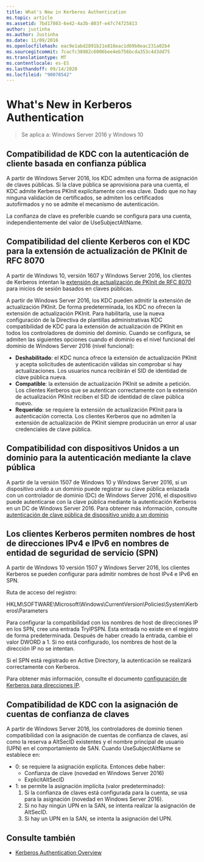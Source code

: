 ```yaml
---
title: What's New in Kerberos Authentication
ms.topic: article
ms.assetid: 7bd17803-6e42-4a3b-803f-e47c74725813
author: justinha
ms.author: Justinha
ms.date: 11/09/2016
ms.openlocfilehash: eac9e1abd2891b21e818eac1d69b0eac231a02b4
ms.sourcegitcommit: 7cacfc38982c6006bee4eb756bcda353c4d3dd75
ms.translationtype: MT
ms.contentlocale: es-ES
ms.lasthandoff: 09/14/2020
ms.locfileid: "90078542"
---
```

# <a name="whats-new-in-kerberos-authentication"></a>What's New in Kerberos Authentication

>Se aplica a: Windows Server 2016 y Windows 10

## <a name="kdc-support-for-public-key-trust-based-client-authentication"></a>Compatibilidad de KDC con la autenticación de cliente basada en confianza pública

A partir de Windows Server 2016, los KDC admiten una forma de asignación de claves públicas.
Si la clave pública se aprovisiona para una cuenta, el KDC admite Kerberos PKInit explícitamente con esa clave.
Dado que no hay ninguna validación de certificados, se admiten los certificados autofirmados y no se admite el mecanismo de autenticación.

La confianza de clave es preferible cuando se configura para una cuenta, independientemente del valor de UseSubjectAltName.

## <a name="kerberos-client-and-kdc-support-for-rfc-8070-pkinit-freshness-extension"></a>Compatibilidad del cliente Kerberos con el KDC para la extensión de actualización de PKInit de RFC 8070

A partir de Windows 10, versión 1607 y Windows Server 2016, los clientes de Kerberos intentan la [extensión de actualización de PKInit de RFC 8070](https://datatracker.ietf.org/doc/draft-ietf-kitten-pkinit-freshness/) para inicios de sesión basados en claves públicas.

A partir de Windows Server 2016, los KDC pueden admitir la extensión de actualización PKInit.
De forma predeterminada, los KDC no ofrecen la extensión de actualización PKInit. Para habilitarla, use la nueva configuración de la Directiva de plantillas administrativas KDC compatibilidad de KDC para la extensión de actualización de PKInit en todos los controladores de dominio del dominio.
Cuando se configura, se admiten las siguientes opciones cuando el dominio es el nivel funcional del dominio de Windows Server 2016 (nivel funcional):

- **Deshabilitado**: el KDC nunca ofrece la extensión de actualización PKInit y acepta solicitudes de autenticación válidas sin comprobar si hay actualizaciones. Los usuarios nunca recibirán el SID de identidad de clave pública nueva.
- **Compatible**: la extensión de actualización PKInit se admite a petición. Los clientes Kerberos que se autentican correctamente con la extensión de actualización PKInit reciben el SID de identidad de clave pública nuevo.
- **Requerido**: se requiere la extensión de actualización PKInit para la autenticación correcta. Los clientes Kerberos que no admiten la extensión de actualización de PKInit siempre producirán un error al usar credenciales de clave pública.

## <a name="domain-joined-device-support-for-authentication-using-public-key"></a>Compatibilidad con dispositivos Unidos a un dominio para la autenticación mediante la clave pública

A partir de la versión 1507 de Windows 10 y Windows Server 2016, si un dispositivo unido a un dominio puede registrar su clave pública enlazada con un controlador de dominio (DC) de Windows Server 2016, el dispositivo puede autenticarse con la clave pública mediante la autenticación Kerberos en un DC de Windows Server 2016. Para obtener más información, consulte [autenticación de clave pública de dispositivo unido a un dominio](Domain-joined-Device-Public-Key-Authentication.md)

## <a name="kerberos-clients-allow-ipv4-and-ipv6-address-hostnames-in-service-principal-names-spns"></a>Los clientes Kerberos permiten nombres de host de direcciones IPv4 e IPv6 en nombres de entidad de seguridad de servicio (SPN)

A partir de Windows 10 versión 1507 y Windows Server 2016, los clientes Kerberos se pueden configurar para admitir nombres de host IPv4 e IPv6 en SPN.

Ruta de acceso del registro:

HKLM\SOFTWARE\Microsoft\Windows\CurrentVersion\Policies\System\Kerberos\Parameters

Para configurar la compatibilidad con los nombres de host de direcciones IP en los SPN, cree una entrada TryIPSPN.
Esta entrada no existe en el registro de forma predeterminada.
Después de haber creado la entrada, cambie el valor DWORD a 1.
Si no está configurado, los nombres de host de la dirección IP no se intentan.

Si el SPN está registrado en Active Directory, la autenticación se realizará correctamente con Kerberos.

Para obtener más información, consulte el documento [configuración de Kerberos para direcciones IP](configuring-kerberos-over-ip.md).

## <a name="kdc-support-for-key-trust-account-mapping"></a>Compatibilidad de KDC con la asignación de cuentas de confianza de claves

A partir de Windows Server 2016, los controladores de dominio tienen compatibilidad con la asignación de cuentas de confianza de claves, así como la reserva a AltSecID existentes y el nombre principal de usuario (UPN) en el comportamiento de SAN. Cuando UseSubjectAltName se establece en:

- 0: se requiere la asignación explícita. Entonces debe haber:
    - Confianza de clave (novedad en Windows Server 2016)
    - ExplicitAltSecID
- 1: se permite la asignación implícita (valor predeterminado):
    1. Si la confianza de claves está configurada para la cuenta, se usa para la asignación (novedad en Windows Server 2016).
    2. Si no hay ningún UPN en la SAN, se intenta realizar la asignación de AltSecID.
    3. Si hay un UPN en la SAN, se intenta la asignación del UPN.

## <a name="see-also"></a>Consulte también

- [Kerberos Authentication Overview](kerberos-authentication-overview.md)
